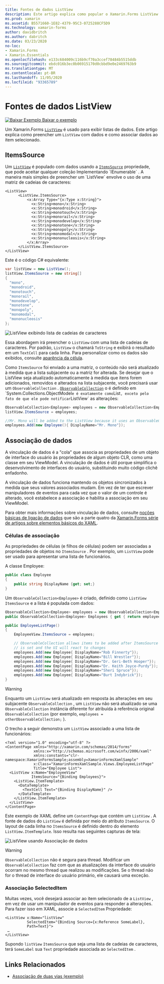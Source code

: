 ```yaml
---
title: Fontes de dados ListView
description: Este artigo explica como popular o Xamarin.Forms ListView com dados e como usar a vinculação de dados com um ListView.
ms.prod: xamarin
ms.assetid: B5571660-1E82-4379-95C3-0725288CF5D9
ms.technology: xamarin-forms
author: davidbritch
ms.author: dabritch
ms.date: 03/23/2020
no-loc:
- Xamarin.Forms
- Xamarin.Essentials
ms.openlocfilehash: e133c684009c116b9cf70a3ccef78484b5515ddb
ms.sourcegitcommit: ebdc016b3ec0b06915170d0cbbd9e0e2469763b9
ms.translationtype: MT
ms.contentlocale: pt-BR
ms.lasthandoff: 11/05/2020
ms.locfileid: "93365789"
---
```

# <a name="listview-data-sources"></a>Fontes de dados ListView

[![Baixar Exemplo](~/media/shared/download.png) Baixar o exemplo](/samples/xamarin/xamarin-forms-samples/userinterface-listview-switchentrytwobinding)

Um Xamarin.Forms [`ListView`](xref:Xamarin.Forms.ListView) é usado para exibir listas de dados. Este artigo explica como preencher um `ListView` com dados e como associar dados ao item selecionado.

## <a name="itemssource"></a>ItemsSource

Um [`ListView`](xref:Xamarin.Forms.ListView) é populado com dados usando a [`ItemsSource`](xref:Xamarin.Forms.ItemsView`1.ItemsSource) propriedade, que pode aceitar qualquer coleção Implementando `IEnumerable` . A maneira mais simples de preencher um `ListView` envolve o uso de uma matriz de cadeias de caracteres:

```xaml
<ListView>
      <ListView.ItemsSource>
          <x:Array Type="{x:Type x:String}">
            <x:String>mono</x:String>
            <x:String>monodroid</x:String>
            <x:String>monotouch</x:String>
            <x:String>monorail</x:String>
            <x:String>monodevelop</x:String>
            <x:String>monotone</x:String>
            <x:String>monopoly</x:String>
            <x:String>monomodal</x:String>
            <x:String>mononucleosis</x:String>
          </x:Array>
      </ListView.ItemsSource>
</ListView>
```

Este é o código C# equivalente:

```csharp
var listView = new ListView();
listView.ItemsSource = new string[]
{
  "mono",
  "monodroid",
  "monotouch",
  "monorail",
  "monodevelop",
  "monotone",
  "monopoly",
  "monomodal",
  "mononucleosis"
};
```

![ListView exibindo lista de cadeias de caracteres](data-and-databinding-images/itemssource-simple.png)

Essa abordagem irá preencher o `ListView` com uma lista de cadeias de caracteres. Por padrão, `ListView` o chamará `ToString` e exibirá o resultado em um `TextCell` para cada linha. Para personalizar como os dados são exibidos, consulte [aparência da célula](~/xamarin-forms/user-interface/listview/customizing-cell-appearance.md).

Como `ItemsSource` foi enviado a uma matriz, o conteúdo não será atualizado à medida que a lista subjacente ou a matriz for alterada. Se desejar que o ListView seja atualizado automaticamente à medida que itens forem adicionados, removidos e alterados na lista subjacente, você precisará usar um `ObservableCollection` . [`ObservableCollection`](xref:System.Collections.ObjectModel.ObservableCollection`1) o é definido em `System.Collections.ObjectModel` e é exatamente como `List` , exceto pelo fato de que ele pode notificar `ListView` as alterações:

```csharp
ObservableCollection<Employee> employees = new ObservableCollection<Employee>();
listView.ItemsSource = employees;

//Mr. Mono will be added to the ListView because it uses an ObservableCollection
employees.Add(new Employee(){ DisplayName="Mr. Mono"});
```

## <a name="data-binding"></a>Associação de dados

A vinculação de dados é a "cola" que associa as propriedades de um objeto de interface do usuário às propriedades de algum objeto CLR, como uma classe em seu ViewModel. A vinculação de dados é útil porque simplifica o desenvolvimento de interfaces do usuário, substituindo muito código clichê enfadonho.

A vinculação de dados funciona mantendo os objetos sincronizados à medida que seus valores associados mudam. Em vez de ter que escrever manipuladores de eventos para cada vez que o valor de um controle é alterado, você estabelece a associação e habilita a associação em seu ViewModel.

Para obter mais informações sobre vinculação de dados, consulte [noções básicas de ligação de dados](~/xamarin-forms/xaml/xaml-basics/data-binding-basics.md) que são a parte quatro da [ Xamarin.Forms série de artigos sobre elementos básicos do XAML](~/xamarin-forms/xaml/xaml-basics/index.md).

### <a name="binding-cells"></a>Células de associação

As propriedades de células (e filhos de células) podem ser associadas a propriedades de objetos no `ItemsSource` . Por exemplo, um `ListView` pode ser usado para apresentar uma lista de funcionários.

A classe Employee:

```csharp
public class Employee
{
    public string DisplayName {get; set;}
}
```

Um `ObservableCollection<Employee>` é criado, definido como `ListView` `ItemsSource` e a lista é populada com dados:

```csharp
ObservableCollection<Employee> employees = new ObservableCollection<Employee>();
public ObservableCollection<Employee> Employees { get { return employees; }}

public EmployeeListPage()
{
    EmployeeView.ItemsSource = employees;

    // ObservableCollection allows items to be added after ItemsSource
    // is set and the UI will react to changes
    employees.Add(new Employee{ DisplayName="Rob Finnerty"});
    employees.Add(new Employee{ DisplayName="Bill Wrestler"});
    employees.Add(new Employee{ DisplayName="Dr. Geri-Beth Hooper"});
    employees.Add(new Employee{ DisplayName="Dr. Keith Joyce-Purdy"});
    employees.Add(new Employee{ DisplayName="Sheri Spruce"});
    employees.Add(new Employee{ DisplayName="Burt Indybrick"});
}
```

> [!WARNING]
> Enquanto um `ListView` será atualizado em resposta às alterações em seu subjacente `ObservableCollection` , um `ListView` não será atualizado se uma `ObservableCollection` instância diferente for atribuída à referência original `ObservableCollection` (por exemplo, `employees = otherObservableCollection;` ).

O trecho a seguir demonstra um `ListView` associado a uma lista de funcionários:

```xaml
<?xml version="1.0" encoding="utf-8" ?>
<ContentPage xmlns="http://xamarin.com/schemas/2014/forms"
             xmlns:x="http://schemas.microsoft.com/winfx/2006/xaml"
             xmlns:constants="clr-namespace:XamarinFormsSample;assembly=XamarinFormsXamlSample"
             x:Class="XamarinFormsXamlSample.Views.EmployeeListPage"
             Title="Employee List">
  <ListView x:Name="EmployeeView"
            ItemsSource="{Binding Employees}">
    <ListView.ItemTemplate>
      <DataTemplate>
        <TextCell Text="{Binding DisplayName}" />
      </DataTemplate>
    </ListView.ItemTemplate>
  </ListView>
</ContentPage>
```

Este exemplo de XAML define um `ContentPage` que contém um `ListView` . A fonte de dados do `ListView` é definida por meio do atributo `ItemsSource`. O layout de cada linha no `ItemsSource` é definido dentro do elemento `ListView.ItemTemplate`. Isso resulta nas seguintes capturas de tela:

![ListView usando Associação de dados](data-and-databinding-images/bound-data.png)

> [!WARNING]
> `ObservableCollection` não é segura para thread. Modificar um `ObservableCollection` faz com que as atualizações da interface do usuário ocorram no mesmo thread que realizou as modificações. Se o thread não for o thread de interface do usuário primário, ele causará uma exceção.

### <a name="binding-selecteditem"></a>Associação SelectedItem

Muitas vezes, você desejará associar ao item selecionado de a `ListView` , em vez de usar um manipulador de eventos para responder a alterações. Para fazer isso em XAML, associe a `SelectedItem` Propriedade:

```xaml
<ListView x:Name="listView"
          SelectedItem="{Binding Source={x:Reference SomeLabel},
          Path=Text}">
 …
</ListView>
```

Supondo `listView` `ItemsSource` que seja uma lista de cadeias de caracteres, terá `SomeLabel` sua `Text` propriedade associada ao `SelectedItem` .

## <a name="related-links"></a>Links Relacionados

- [Associação de duas vias (exemplo)](/samples/xamarin/xamarin-forms-samples/userinterface-listview-switchentrytwobinding)